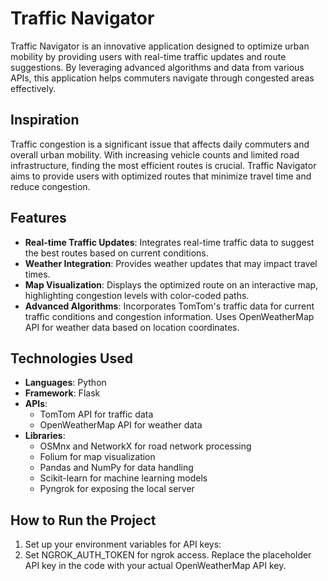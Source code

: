 # Traffic Navigator

Traffic Navigator is an innovative application designed to optimize urban mobility by providing users with real-time traffic updates and route suggestions. By leveraging advanced algorithms and data from various APIs, this application helps commuters navigate through congested areas effectively.

## Inspiration

Traffic congestion is a significant issue that affects daily commuters and overall urban mobility. With increasing vehicle counts and limited road infrastructure, finding the most efficient routes is crucial. Traffic Navigator aims to provide users with optimized routes that minimize travel time and reduce congestion.

## Features

- **Real-time Traffic Updates**: Integrates real-time traffic data to suggest the best routes based on current conditions.
- **Weather Integration**: Provides weather updates that may impact travel times.
- **Map Visualization**: Displays the optimized route on an interactive map, highlighting congestion levels with color-coded paths.
- **Advanced Algorithms**: Incorporates TomTom's traffic data for current traffic conditions and congestion information. Uses OpenWeatherMap API for weather data based on location coordinates.

## Technologies Used

- **Languages**: Python
- **Framework**: Flask
- **APIs**: 
  - TomTom API for traffic data
  - OpenWeatherMap API for weather data
- **Libraries**: 
  - OSMnx and NetworkX for road network processing
  - Folium for map visualization
  - Pandas and NumPy for data handling
  - Scikit-learn for machine learning models
  - Pyngrok for exposing the local server

## How to Run the Project
1.  Set up your environment variables for API keys:
2.   Set NGROK_AUTH_TOKEN for ngrok access.
Replace the placeholder API key in the code with your actual OpenWeatherMap API key.
